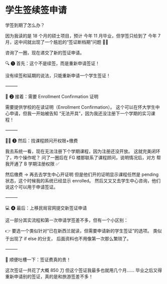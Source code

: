 # 学生签续签申请

学签到期了怎么办？

因为我读的是 18 个月的硕士项目，预计 今年 11 月毕业，但学签只给到了 今年 7 月，这中间就出现了一个尴尬的“签证断档期”问题 😮‍💨

咨询了一圈，现在递交了新的签证申请。

🔍 ❶ 首先：这个不是续签，而是重新申请签证！

没有续签和延期的说法，只能重新申请一个学生签证！

⸻

📄 ❷ 接着：需要 Enrollment Confirmation 证明

需要提供学校的在读证明（Enrollment Confirmation）。
这个可以在怀大学生中心申请，但我一开始被告知 “无法开具”，因为我还没注册下一个学期的实习课程！

⸻

👩‍💼 ❸ 然后：找课程顾问开权限+缴费

我去系统一看，现在无法注册下个学期课程，因为注册还没开放。
这就完美闭环了，咋个操作呢？
问了一圈后在 FG 楼那联系了课程顾问，说明情况后，对方 帮我开通了 B 学期注册权限 ✅

然后缴费 → 再去去学生中心开证明
但是他们开的证明显示课程任然是 pending 状态，这个时候我的系统已经显示 enrolled。
然后又又又去学生中心咨询，他们说这个可以用于申请签证。

⸻

💻 ❹ 最后：上移民局官网提交新签证申请

这一部分其实流程和第一次申请学签差不多，但有一个小区别：

👉 要选一个类似针对“已在新西兰就读，但需要申请新的学生签证”的选项。
类似于出现了 if else 的分支，
后面资料也不用像第一次那么繁琐了。

⸻

💸 顺便吐槽一下：签证费真的贵！

这次签证一共花了大概 850 刀
但这个签证我最多也就用几个月……
毕业之后又得重新申请别的签证，真的是和旅游签差不多！
